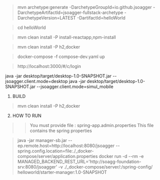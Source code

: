 > mvn archetype:generate -DarchetypeGroupId=io.github.jsoagger -DarchetypeArtifactId=jsoagger-fullstack-archetype -DarchetypeVersion=LATEST -DartifactId=helloWorld

> cd helloWorld

> mvn clean install -P install-reactapp,npm-install

> mvn clean install -P h2,docker

> docker-compose -f compose-dev.yaml up

> http://localhost:3000/#/c/login


java -jar desktop/target/desktop-1.0-SNAPSHOT.jar --jsoagger.client.mode=desktop
java -jar desktop/target/desktop-1.0-SNAPSHOT.jar --jsoagger.client.mode=simul_mobile



1. BUILD
> mvn clean install -P h2,docker

2. HOW TO RUN
>> You must provide file : spring-app.admin.properties
>> This file contains the spring properties

> java -jar manager-sb.jar --ep.remote.host=http://localhost:8080/jsoagger --spring.config.location=file:./_docker-compose/server/application.properties
> docker run -d --rm -e MANAGED_BACKEND_REST_URL='http://soagg-foundation-srv:8080/jsoagger' -v ./_docker-compose/server/:/spring-config/ helloworld/starter-manager:1.0-SNAPSHOT


